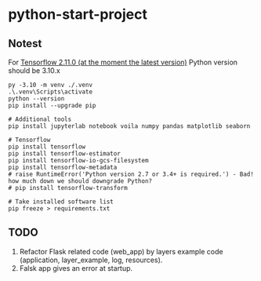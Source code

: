 # python-start-project

## Notest

For [Tensorflow 2.11.0 (at the moment the latest version)](https://pypi.org/project/tensorflow/) Python version should
be 3.10.x

```shell
py -3.10 -m venv ./.venv
.\.venv\Scripts\activate
python --version
pip install --upgrade pip

# Additional tools
pip install jupyterlab notebook voila numpy pandas matplotlib seaborn

# Tensorflow
pip install tensorflow
pip install tensorflow-estimator
pip install tensorflow-io-gcs-filesystem
pip install tensorflow-metadata
# raise RuntimeError('Python version 2.7 or 3.4+ is required.') - Bad! how much down we should downgrade Python? 
# pip install tensorflow-transform

# Take installed software list
pip freeze > requirements.txt
```

## TODO

1. Refactor Flask related code (web_app) by layers example code (application, layer_example, log, resources).
2. Falsk app gives an error at startup.
